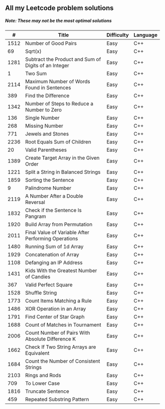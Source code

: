 ## All my Leetcode problem solutions

##### Note: _These may not be the most optimal solutions_

| #    | Title                                                | Difficulty | Language |
| ---- | ---------------------------------------------------- | ---------- | -------- |
| 1512 | Number of Good Pairs                                 | Easy       | C++      |
| 69   | Sqrt(x)                                              | Easy       | C++      |
| 1281 | Subtract the Product and Sum of Digits of an Integer | Easy       | C++      |
| 1    | Two Sum                                              | Easy       | C++      |
| 2114 | Maximum Number of Words Found in Sentences           | Easy       | C++      |
| 389  | Find the Difference                                  | Easy       | C++      |
| 1342 | Number of Steps to Reduce a Number to Zero           | Easy       | C++      |
| 136  | Single Number                                        | Easy       | C++      |
| 268  | Missing Number                                       | Easy       | C++      |
| 771  | Jewels and Stones                                    | Easy       | C++      |
| 2236 | Root Equals Sum of Children                          | Easy       | C++      |
| 20   | Valid Parentheses                                    | Easy       | C++      |
| 1389 | Create Target Array in the Given Order               | Easy       | C++      |
| 1221 | Split a String in Balanced Strings                   | Easy       | C++      |
| 1859 | Sorting the Sentence                                 | Easy       | C++      |
| 9    | Palindrome Number                                    | Easy       | C++      |
| 2119 | A Number After a Double Reversal                     | Easy       | C++      |
| 1832 | Check if the Sentence Is Pangram                     | Easy       | C++      |
| 1920 | Build Array from Permutation                         | Easy       | C++      |
| 2011 | Final Value of Variable After Performing Operations  | Easy       | C++      |
| 1480 | Running Sum of 1d Array                              | Easy       | C++      |
| 1929 | Concatenation of Array                               | Easy       | C++      |
| 1108 | Defanging an IP Address                              | Easy       | C++      |
| 1431 | Kids With the Greatest Number of Candies             | Easy       | C++      |
| 367  | Valid Perfect Square                                 | Easy       | C++      |
| 1528 | Shuffle String                                       | Easy       | C++      |
| 1773 | Count Items Matching a Rule                          | Easy       | C++      |
| 1486 | XOR Operation in an Array                            | Easy       | C++      |
| 1791 | Find Center of Star Graph                            | Easy       | C++      |
| 1688 | Count of Matches in Tournament                       | Easy       | C++      |
| 2006 | Count Number of Pairs With Absolute Difference K     | Easy       | C++      |
| 1662 | Check If Two String Arrays are Equivalent            | Easy       | C++      |
| 1684 | Count the Number of Consistent Strings               | Easy       | C++      |
| 2103 | Rings and Rods                                       | Easy       | C++      |
| 709  | To Lower Case                                        | Easy       | C++      |
| 1816 | Truncate Sentence                                    | Easy       | C++      |
| 459  | Repeated Substring Pattern                           | Easy       | C++      |
